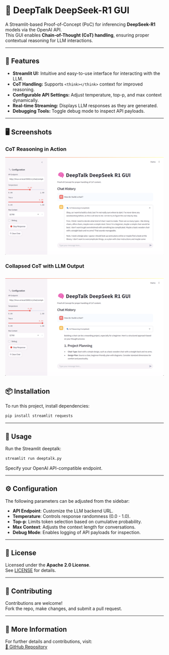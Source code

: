 # 🧠 DeepTalk DeepSeek-R1 GUI

A Streamlit-based Proof-of-Concept (PoC) for inferencing **DeepSeek-R1** models via the OpenAI API.  
This GUI enables **Chain-of-Thought (CoT) handling**, ensuring proper contextual reasoning for LLM interactions.

---

## 🚀 Features
- **Streamlit UI:** Intuitive and easy-to-use interface for interacting with the LLM.
- **CoT Handling:** Supports `<think></think>` context for improved reasoning.
- **Configurable API Settings:** Adjust temperature, top-p, and max context dynamically.
- **Real-time Streaming:** Displays LLM responses as they are generated.
- **Debugging Tools:** Toggle debug mode to inspect API payloads.

---

## 🖥 Screenshots

### CoT Reasoning in Action
![CoT in Action](screenshot_DeepTalk_CoT_open.png)

### Collapsed CoT with LLM Output
![LLM Output](screenshot_DeepTalk_CoT_closed.png)
---

## 📦 Installation
To run this project, install dependencies:

```sh
pip install streamlit requests
```

---

## 🏃 Usage
Run the Streamlit deeptalk:

```sh
streamlit run deeptalk.py
```

Specify your OpenAI API-compatible endpoint.

---

## ⚙️ Configuration
The following parameters can be adjusted from the sidebar:
- **API Endpoint**: Customize the LLM backend URL.
- **Temperature**: Controls response randomness (0.0 - 1.0).
- **Top-p**: Limits token selection based on cumulative probability.
- **Max Context**: Adjusts the context length for conversations.
- **Debug Mode**: Enables logging of API payloads for inspection.

---

## 📜 License
Licensed under the **Apache 2.0 License**.  
See [LICENSE](LICENSE) for details.

---

## 🤝 Contributing
Contributions are welcome!  
Fork the repo, make changes, and submit a pull request.

---

## 🔗 More Information
For further details and contributions, visit:  
[🔗 GitHub Repository](https://github.com/AightBits/DeepTalk)
